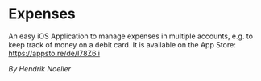 # Expenses
An easy iOS Application to manage expenses in multiple accounts, e.g. to keep track of money on a debit card. It is available on the App Store: https://appsto.re/de/I78Z6.i

*By Hendrik Noeller*
